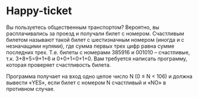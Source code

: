 # Happy-ticket

Вы пользуетесь общественным транспортом? Вероятно, вы расплачивались за проезд и получали билет с номером. Счастливым билетом называют такой билет с шестизначным номером (иногда и с незначащими нулями), где сумма первых трех цифр равна сумме последних трех. Т.е. билеты с номерами 385916 и 001010 – счастливые, т.к. 3+8+5=9+1+6 и 0+0+1=0+1+0. Вам требуется написать программу, которая проверяет счастливость билета.

Программа получает на вход одно целое число N (0 ≤ N < 106) и должна вывести «YES», если билет с номером N счастливый и «NO» в противном случае.
